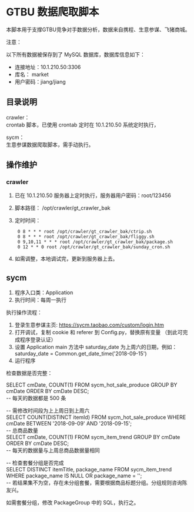 # GTBU 数据爬取脚本

本脚本用于支撑GTBU竞争对手数据分析，数据来自携程、生意参谋、飞猪商城。

注意：

以下所有数据被保存到了 MySQL 数据库，数据库信息如下：

- 连接地址：10.1.210.50:3306
- 库名： market
- 用户密码：jiang/jiang

## 目录说明
crawler：    
    crontab 脚本，已使用 crontab 定时在 10.1.210.50 系统定时执行，
     
sycm：   
    生意参谋数据爬取脚本，需手动执行。

## 操作维护

### crawler

1. 已在 10.1.210.50 服务器上定时执行，服务器用户密码：root/123456
2. 脚本路径： /opt/crawler/gt_crawler_bak
3. 定时时间：  

        0 8 * * * root /opt/crawler/gt_crawler_bak/ctrip.sh
        0 8 * * * root /opt/crawler/gt_crawler_bak/fliggy.sh
        0 9,10,11 * * * root /opt/crawler/gt_crawler_bak/package.sh
        0 12 * * 0 root /opt/crawler/gt_crawler_bak/sunday_cron.sh
4. 如需调整，本地调试完，更新到服务器上去。

## sycm

1. 程序入口类：Application
2. 执行时间：每周一执行

执行操作流程：  

1. 登录生意参谋主页: https://sycm.taobao.com/custom/login.htm
2. 打开调试，复制 cookie 和 referer 到 Config.py，替换原有变量 （到此可完成程序登录认证）
3. 设置 Application main 方法中 saturday_date 为上周六的日期，例如：  
        saturday_date = Common.get_date_time('2018-09-15')
4. 运行程序

检查数据是否完整：  

SELECT cmDate, COUNT(1) FROM sycm_hot_sale_produce GROUP BY cmDate ORDER BY cmDate DESC;  
-- 每天的数据都是 500 条  

-- 需修改时间段为上上周日到上周六  
SELECT COUNT(DISTINCT itemId) FROM sycm_hot_sale_produce WHERE cmDate BETWEEN '2018-09-09' AND '2018-09-15';  
-- 总商品数量  
SELECT cmDate, COUNT(1) FROM sycm_item_trend GROUP BY cmDate ORDER BY cmDate DESC;  
-- 每天的数据量与上周总商品数据量相同

-- 检查套餐分组是否完成  
SELECT DISTINCT itemTitle, package_name FROM sycm_item_trend WHERE package_name IS NULL OR package_name = '';  
-- 若结果集不为空，存在未分组套餐，需要根据商品标题分组。分组规则咨询陈友兴。

如需套餐分组，修改 PackageGroup 中的 SQL，执行之。  

